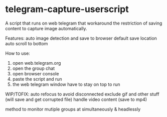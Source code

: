 # telegram-capture-userscript

A script that runs on web telegram that workaround the restriction of saving content to capture image automatically.

Features:
auto image detection and save to browser default save location
auto scroll to bottom

How to use:
1. open web.telegram.org 
2. open the group chat
3. open browser console
4. paste the script and run
5. the web telegram window have to stay on top to run 

WIP/TOFIX:
auto refocus to avoid disconnected
exclude gif and other stuff (will save and get corrupted file)
handle video content (save to mp4)

method to monitor mutiple groups at simultaneously & headlessly
